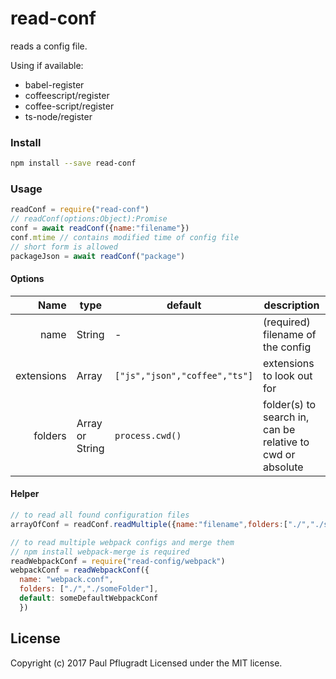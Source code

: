 # read-conf
reads a config file. 

Using if available:
- babel-register
- coffeescript/register
- coffee-script/register
- ts-node/register

### Install
```sh
npm install --save read-conf
```

### Usage
```js
readConf = require("read-conf")
// readConf(options:Object):Promise
conf = await readConf({name:"filename"})
conf.mtime // contains modified time of config file
// short form is allowed
packageJson = await readConf("package")
```

#### Options
Name | type | default | description
---:| --- | ---| ---
name | String | - | (required) filename of the config
extensions | Array | `["js","json","coffee","ts"]` | extensions to look out for
folders | Array or String | `process.cwd()` | folder(s) to search in, can be relative to cwd or absolute

#### Helper
```js
// to read all found configuration files
arrayOfConf = readConf.readMultiple({name:"filename",folders:["./","./someFolder"]})

// to read multiple webpack configs and merge them
// npm install webpack-merge is required
readWebpackConf = require("read-config/webpack")
webpackConf = readWebpackConf({
  name: "webpack.conf",
  folders: ["./","./someFolder"],
  default: someDefaultWebpackConf
  })
```

## License
Copyright (c) 2017 Paul Pflugradt
Licensed under the MIT license.
